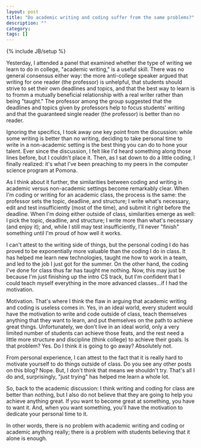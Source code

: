 ```yaml
---
layout: post
title: "Do academic writing and coding suffer from the same problems?"
description: ""
category: 
tags: []
---
```

{% include JB/setup %}

Yesterday, I attended a panel that examined whether the type of writing we learn to do in college, "academic writing," is a useful skill. There was no general consensus either way: the more anti-college speaker argued that writing for one reader (the professor) is unhelpful, that students should strive to set their own deadlines and topics, and that the best way to learn is to fromm a mutually beneficial relationship with a real writer rather than being "taught." The professor among the group suggested that the deadlines and topics given by professors help to focus students' writing and that the guaranteed single reader (the professor) is better than no reader.

Ignoring the specifics, I took away one key point from the discussion: while some writing is better than no writing, deciding to take personal time to write in a non-academic setting is the best thing you can do to hone your talent. Ever since the discussion, I felt like I'd heard something along those lines before, but I couldn't place it. Then, as I sat down to do a little coding, I finally realized: it's what I've been preaching to my peers in the computer science program at Pomona.

As I think about it further, the similarities between coding and writing in academic versus non-academic settings become remarkably clear. When I'm coding or writing for an academic class, the process is the same: the professor sets the topic, deadline, and structure; I write what's necessary, edit and test insufficiently (most of the time), and submit it right before the deadline. When I'm doing either outside of class, similarities emerge as well: I pick the topic, deadline, and structure; I write more than what's necessary (and enjoy it); and, while I still may test insufficiently, I'll never "finish" something until I'm proud of how well it works.

I can't attest to the writing side of things, but the personal coding I do has proved to be exponentially more valuable than the coding I do in class. It has helped me learn new technologies, taught me how to work in a team, and led to the job I just got for the summer. On the other hand, the coding I've done for class thus far has taught me nothing. Now, this may just be because I'm just finishing up the intro CS track, but I'm confident that I could teach myself everything in the more advanced classes...if I had the motivation.

Motivation. That's where I think the flaw in arguing that academic writing and coding is useless comes in. Yes, in an ideal world, every student would have the motivation to write and code outside of class, teach themselves anything that they want to learn, and put themselves on the path to achieve great things. Unfortunately, we don't live in an ideal world, only a very limited number of students can achieve those feats, and the rest need a little more structure and discipline (think college) to achieve their goals. Is that problem? Yes. Do I think it is going to go away? Absolutely not.

From personal experience, I can attest to the fact that it is really hard to motivate yourself to do things outside of class. Do you see any other posts on this blog? Nope. But, I don't think that means we shouldn't try. That's all I do and, surprisingly, "just trying" has helped me learn a whole lot.

So, back to the academic discussion: I think writing and coding for class are better than nothing, but I also do not believe that they are going to help you achieve anything great. If you want to become great at something, you have to want it. And, when you want something, you'll have the motivation to dedicate your personal time to it.

In other words, there is no problem with academic writing and coding or academic anything really; there is a problem with students believing that it alone is enough.